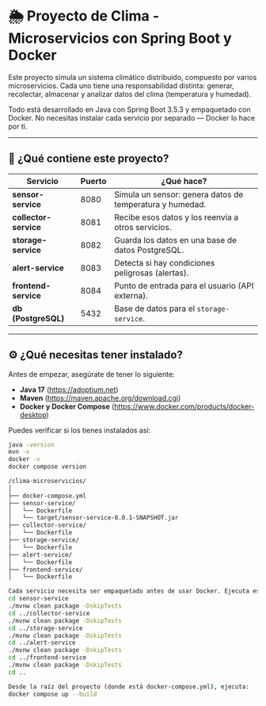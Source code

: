 # 🌦️ Proyecto de Clima - Microservicios con Spring Boot y Docker

Este proyecto simula un sistema climático distribuido, compuesto por varios microservicios. Cada uno tiene una responsabilidad distinta: generar, recolectar, almacenar y analizar datos del clima (temperatura y humedad).

Todo está desarrollado en Java con Spring Boot 3.5.3 y empaquetado con Docker. No necesitas instalar cada servicio por separado — Docker lo hace por ti.

---

## 🧱 ¿Qué contiene este proyecto?

| Servicio            | Puerto | ¿Qué hace?                                                 |
|---------------------|--------|------------------------------------------------------------|
| **sensor-service**   | 8080   | Simula un sensor: genera datos de temperatura y humedad.  |
| **collector-service**| 8081   | Recibe esos datos y los reenvía a otros servicios.         |
| **storage-service**  | 8082   | Guarda los datos en una base de datos PostgreSQL.         |
| **alert-service**    | 8083   | Detecta si hay condiciones peligrosas (alertas).          |
| **frontend-service** | 8084   | Punto de entrada para el usuario (API externa).           |
| **db (PostgreSQL)**  | 5432   | Base de datos para el `storage-service`.                  |

---

## ⚙️ ¿Qué necesitas tener instalado?

Antes de empezar, asegúrate de tener lo siguiente:

- **Java 17** (https://adoptium.net)
- **Maven** (https://maven.apache.org/download.cgi)
- **Docker y Docker Compose** (https://www.docker.com/products/docker-desktop)

Puedes verificar si los tienes instalados así:

```bash
java -version
mvn -v
docker -v
docker compose version

/clima-microservicios/
│
├── docker-compose.yml
├── sensor-service/
│   └── Dockerfile
│   └── target/sensor-service-0.0.1-SNAPSHOT.jar
├── collector-service/
│   └── Dockerfile
├── storage-service/
│   └── Dockerfile
├── alert-service/
│   └── Dockerfile
├── frontend-service/
│   └── Dockerfile

Cada servicio necesita ser empaquetado antes de usar Docker. Ejecuta estos comandos desde la raíz del proyecto:
cd sensor-service
./mvnw clean package -DskipTests
cd ../collector-service
./mvnw clean package -DskipTests
cd ../storage-service
./mvnw clean package -DskipTests
cd ../alert-service
./mvnw clean package -DskipTests
cd ../frontend-service
./mvnw clean package -DskipTests
cd ..

Desde la raíz del proyecto (donde está docker-compose.yml), ejecuta:
docker compose up --build


